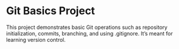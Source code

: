 # Git Basics Project

This project demonstrates basic Git operations such as repository initialization, commits, branching, and using .gitignore. It’s meant for learning version control.

